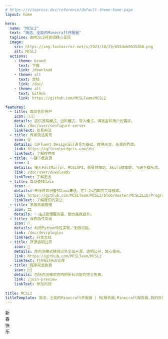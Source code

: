 ```yaml
---
# https://vitepress.dev/reference/default-theme-home-page
layout: home

hero:
  name: "MCSL2"
  text: "简洁、全能的Minecraft开服器"
  tagline: 由MCSL2开发组精心呈现
  image:
    src: https://img.fastmirror.net/s/2023/10/29/653deb00353b8.png
    alt: MCSL2
  actions:
    - theme: brand
      text: 下载
      link: /download
    - theme: alt
      text: 文档
      link: /doc/
    - theme: alt
      text: GitHub
      link: https://github.com/MCSLTeam/MCSL2

features:
  - title: 面向各阶用户
    icon: 👨🏻‍💻
    details: 提供简易模式、进阶模式、导入模式，满足各阶用户的需求。
    link: /doc/user/configure-server
    linkText: 查看用法
  - title: 界面简洁美观
    icon: 💻
    details: 以Fluent Design设计语言为基础，提供简洁、美观的界面。
    link: https://qfluentwidgets.com/zh/
    linkText: 了解控件库
  - title: 一键下载资源
    icon: ⏬
    details: 接入FastMirror、MCSLAPI、极星镜像站、Akira镜像站，飞速下载所需。
    link: /doc/user/downloads
    linkText: 了解更多
  - title: 自动查找Java
    icon: ✅
    details: 开服界首创查找Java算法，在1-2s内即可完成搜索。
    link: https://github.com/MCSLTeam/MCSL2/blob/master/MCSL2Lib/ProgramControllers/javaDetector.py
    linkText: 了解我们的算法
  - title: 多服务器管理
    icon: 🎞️
    details: 一站式管理服务器，助力高效提升。
  - title: 自研插件系统
    icon: 🔧
    details: 利用Python特性实现，无限可能。
    link: /doc/dev/plugins
    linkText: 开发文档
  - title: 开源透明公开
    icon: 🚪
    details: 除内测模式模块以外全部开源，透明公开，放心使用。
    link: https://github.com/MCSLTeam/MCSL2
    linkText: 打开GitHub仓库
  - title: 程序完全免费
    icon: 🆓
    details: 包括内测模式在内的所有功能均完全免费。
    link: /join-preview
    linkText: 参加内测
    
title: MCSL2
titleTemplate: 简洁、全能的Minecraft开服器 | MC服务器,Minecraft服务器,我的世界开服器,MC开服软件
---
```


<!-- 灯笼1 -->
<div class="deng-box">
    <div class="deng">
        <div class="xian"></div>
        <div class="deng-a">
            <div class="deng-b"><div class="deng-t">新</div></div>
        </div>
        <div class="shui shui-a"><div class="shui-c"></div><div class="shui-b"></div></div>
    </div>
</div>

<!-- 灯笼2 -->
<div class="deng-box1">
    <div class="deng">
        <div class="xian"></div>
        <div class="deng-a">
            <div class="deng-b"><div class="deng-t">春</div></div>
        </div>
        <div class="shui shui-a"><div class="shui-c"></div><div class="shui-b"></div></div>
    </div>
</div>

<!-- 灯笼3 -->
<div class="deng-box2">
    <div class="deng">
        <div class="xian"></div>
        <div class="deng-a">
            <div class="deng-b"><div class="deng-t">快</div></div>
        </div>
        <div class="shui shui-a"><div class="shui-c"></div><div class="shui-b"></div></div>
    </div>
</div>

<!-- 灯笼4 -->
<div class="deng-box3">
    <div class="deng">
        <div class="xian"></div>
        <div class="deng-a">
            <div class="deng-b"><div class="deng-t">乐</div></div>
        </div>
        <div class="shui shui-a"><div class="shui-c"></div><div class="shui-b"></div></div>
    </div>
</div>